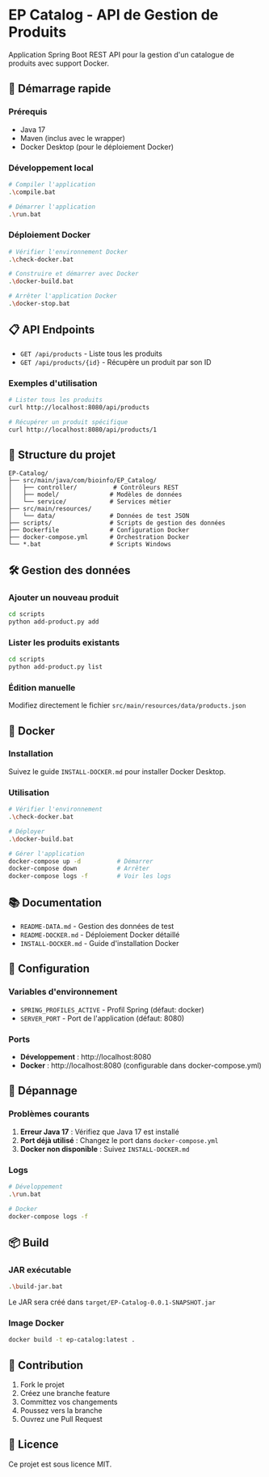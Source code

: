# EP Catalog - API de Gestion de Produits

Application Spring Boot REST API pour la gestion d'un catalogue de produits avec support Docker.

## 🚀 Démarrage rapide

### Prérequis
- Java 17
- Maven (inclus avec le wrapper)
- Docker Desktop (pour le déploiement Docker)

### Développement local

```bash
# Compiler l'application
.\compile.bat

# Démarrer l'application
.\run.bat
```

### Déploiement Docker

```bash
# Vérifier l'environnement Docker
.\check-docker.bat

# Construire et démarrer avec Docker
.\docker-build.bat

# Arrêter l'application Docker
.\docker-stop.bat
```

## 📋 API Endpoints

- `GET /api/products` - Liste tous les produits
- `GET /api/products/{id}` - Récupère un produit par son ID

### Exemples d'utilisation

```bash
# Lister tous les produits
curl http://localhost:8080/api/products

# Récupérer un produit spécifique
curl http://localhost:8080/api/products/1
```

## 📁 Structure du projet

```
EP-Catalog/
├── src/main/java/com/bioinfo/EP_Catalog/
│   ├── controller/          # Contrôleurs REST
│   ├── model/              # Modèles de données
│   └── service/            # Services métier
├── src/main/resources/
│   └── data/               # Données de test JSON
├── scripts/                # Scripts de gestion des données
├── Dockerfile              # Configuration Docker
├── docker-compose.yml      # Orchestration Docker
└── *.bat                   # Scripts Windows
```

## 🛠️ Gestion des données

### Ajouter un nouveau produit

```bash
cd scripts
python add-product.py add
```

### Lister les produits existants

```bash
cd scripts
python add-product.py list
```

### Édition manuelle

Modifiez directement le fichier `src/main/resources/data/products.json`

## 🐳 Docker

### Installation

Suivez le guide `INSTALL-DOCKER.md` pour installer Docker Desktop.

### Utilisation

```bash
# Vérifier l'environnement
.\check-docker.bat

# Déployer
.\docker-build.bat

# Gérer l'application
docker-compose up -d          # Démarrer
docker-compose down           # Arrêter
docker-compose logs -f        # Voir les logs
```

## 📚 Documentation

- `README-DATA.md` - Gestion des données de test
- `README-DOCKER.md` - Déploiement Docker détaillé
- `INSTALL-DOCKER.md` - Guide d'installation Docker

## 🔧 Configuration

### Variables d'environnement

- `SPRING_PROFILES_ACTIVE` - Profil Spring (défaut: docker)
- `SERVER_PORT` - Port de l'application (défaut: 8080)

### Ports

- **Développement** : http://localhost:8080
- **Docker** : http://localhost:8080 (configurable dans docker-compose.yml)

## 🚨 Dépannage

### Problèmes courants

1. **Erreur Java 17** : Vérifiez que Java 17 est installé
2. **Port déjà utilisé** : Changez le port dans `docker-compose.yml`
3. **Docker non disponible** : Suivez `INSTALL-DOCKER.md`

### Logs

```bash
# Développement
.\run.bat

# Docker
docker-compose logs -f
```

## 📦 Build

### JAR exécutable

```bash
.\build-jar.bat
```

Le JAR sera créé dans `target/EP-Catalog-0.0.1-SNAPSHOT.jar`

### Image Docker

```bash
docker build -t ep-catalog:latest .
```

## 🤝 Contribution

1. Fork le projet
2. Créez une branche feature
3. Committez vos changements
4. Poussez vers la branche
5. Ouvrez une Pull Request

## 📄 Licence

Ce projet est sous licence MIT. 